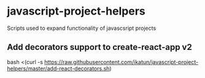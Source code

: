 # javascript-project-helpers
Scripts used to expand functionality of javascsript projects

## Add decorators support to create-react-app v2
bash <(curl -s https://raw.githubusercontent.com/ikatun/javascript-project-helpers/master/add-react-decorators.sh)
